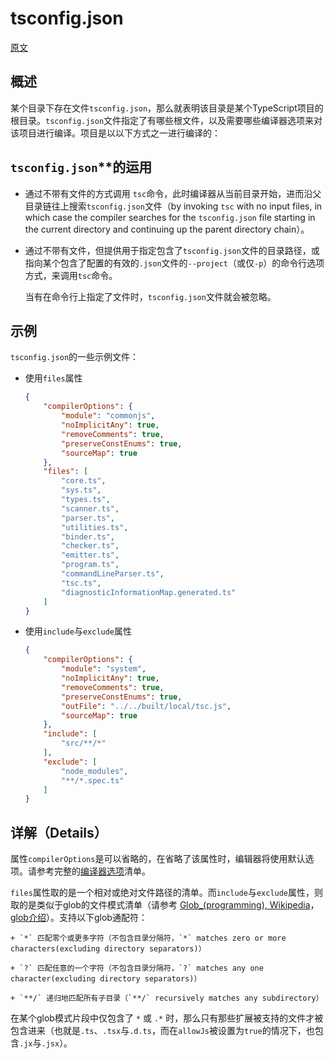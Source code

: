 # tsconfig.json


[原文](https://www.typescriptlang.org/docs/handbook/tsconfig-json.html)


## 概述

某个目录下存在文件`tsconfig.json`，那么就表明该目录是某个TypeScript项目的根目录。`tsconfig.json`文件指定了有哪些根文件，以及需要哪些编译器选项来对该项目进行编译。项目是以以下方式之一进行编译的：


## `tsconfig.json`**的运用

+ 通过不带有文件的方式调用 `tsc`命令，此时编译器从当前目录开始，进而沿父目录链往上搜索`tsconfig.json`文件（by invoking `tsc` with no input files, in which case the compiler searches for the `tsconfig.json` file starting in the current directory and continuing up the parent directory chain）。

+ 通过不带有文件，但提供用于指定包含了`tsconfig.json`文件的目录路径，或指向某个包含了配置的有效的`.json`文件的`--project`（或仅`-p`）的命令行选项方式，来调用`tsc`命令。

    当有在命令行上指定了文件时，`tsconfig.json`文件就会被忽略。

## 示例

`tsconfig.json`的一些示例文件：

+ 使用`files`属性

    ```json
    {
        "compilerOptions": {
            "module": "commonjs",
            "noImplicitAny": true,
            "removeComments": true,
            "preserveConstEnums": true,
            "sourceMap": true
        },
        "files": [
            "core.ts",
            "sys.ts",
            "types.ts",
            "scanner.ts",
            "parser.ts",
            "utilities.ts",
            "binder.ts",
            "checker.ts",
            "emitter.ts",
            "program.ts",
            "commandLineParser.ts",
            "tsc.ts",
            "diagnosticInformationMap.generated.ts"
        ]
    }
    ```

+ 使用`include`与`exclude`属性

    ```json
    {
        "compilerOptions": {
            "module": "system",
            "noImplicitAny": true,
            "removeComments": true,
            "preserveConstEnums": true,
            "outFile": "../../built/local/tsc.js",
            "sourceMap": true
        },
        "include": [
            "src/**/*"
        ],
        "exclude": [
            "node_modules",
            "**/*.spec.ts"
        ]
    }
    ```

## 详解（Details）

属性`compilerOptions`是可以省略的，在省略了该属性时，编辑器将使用默认选项。请参考完整的[编译器选项](#compiler-options)清单。

`files`属性取的是一个相对或绝对文件路径的清单。而`include`与`exclude`属性，则取的是类似于glob的文件模式清单（请参考 [Glob_(programming), Wikipedia](https://en.wikipedia.org/wiki/Glob_(programming))，[glob介绍](https://www.jianshu.com/p/ce7cf53274bb)）。支持以下glob通配符：

    + `*` 匹配零个或更多字符（不包含目录分隔符，`*` matches zero or more characters(excluding directory separators)）

    + `?` 匹配任意的一个字符（不包含目录分隔符，`?` matches any one character(excluding directory separators)）
    
    + `**/` 递归地匹配所有子目录（`**/` recursively matches any subdirectory）

在某个glob模式片段中仅包含了 `*` 或 `.*` 时，那么只有那些扩展被支持的文件才被包含进来（也就是`.ts`、`.tsx`与`.d.ts`，而在`allowJs`被设置为`true`的情况下，也包含`.jx`与`.jsx`）。



